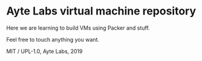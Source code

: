 # Ayte Labs virtual machine repository

Here we are learning to build VMs using Packer and stuff.

Feel free to touch anything you want.

MIT / UPL-1.0, Ayte Labs, 2019
